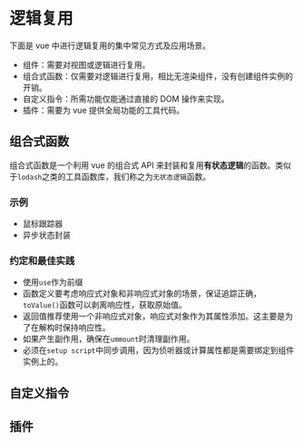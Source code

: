 # 逻辑复用

下面是 vue 中进行逻辑复用的集中常见方式及应用场景。

- 组件：需要对视图或逻辑进行复用。
- 组合式函数：仅需要对逻辑进行复用，相比无渲染组件，没有创建组件实例的开销。
- 自定义指令：所需功能仅能通过直接的 DOM 操作来实现。
- 插件：需要为 vue 提供全局功能的工具代码。

## 组合式函数

组合式函数是一个利用 vue 的组合式 API 来封装和复用**有状态逻辑**的函数。类似于`lodash`之类的工具函数库，我们称之为`无状态逻辑`函数。

### 示例

- 鼠标跟踪器
- 异步状态封装

### 约定和最佳实践

- 使用`use`作为前缀
- 函数定义要考虑响应式对象和非响应式对象的场景，保证追踪正确，`toValue()`函数可以剥离响应性，获取原始值。
- 返回值推荐使用一个非响应式对象，响应式对象作为其属性添加。这主要是为了在解构时保持响应性。
- 如果产生副作用，确保在`ummount`时清理副作用。
- 必须在`setup script`中同步调用，因为侦听器或计算属性都是需要绑定到组件实例上的。

## 自定义指令

## 插件
